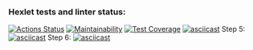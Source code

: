 ### Hexlet tests and linter status:
[![Actions Status](https://github.com/Costard86/python-project-50/workflows/hexlet-check/badge.svg)](https://github.com/Costard86/python-project-50/actions)
[![Maintainability](https://api.codeclimate.com/v1/badges/f99fba7e387b6f8746f2/maintainability)](https://codeclimate.com/github/Costard86/python-project-50/maintainability)
[![Test Coverage](https://api.codeclimate.com/v1/badges/f99fba7e387b6f8746f2/test_coverage)](https://codeclimate.com/github/Costard86/python-project-50/test_coverage)
[![asciicast](https://asciinema.org/a/hM8RceqWshuKZowfQ5IxZZDK7.svg)](https://asciinema.org/a/hM8RceqWshuKZowfQ5IxZZDK7)
Step 5:
[![asciicast](https://asciinema.org/a/UPkE3HbKKQKmF2q9kmRoB9xMz.svg)](https://asciinema.org/a/UPkE3HbKKQKmF2q9kmRoB9xMz)
Step 6:
[![asciicast](https://asciinema.org/a/Rk9SmaAYPR5FT2qGrV3ASPYm8.svg)](https://asciinema.org/a/Rk9SmaAYPR5FT2qGrV3ASPYm8)